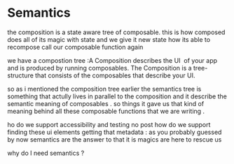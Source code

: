 # Semantics

the composition is a state aware tree of composable. this is how composed does all of its magic with state and we give it new state how its able to recompose call our composable function again





we have a compostion tree  :A Composition describes the UI  of your app and is produced by running composables. The Composition is a tree-structure that consists of the composables that describe your UI.


so as i mentioned the composition tree  earlier the semantics tree  is something that actully lives in parallel to the composition and it describe the semantic meaning of composables . so things it gave us that kind of meaning behind all these composable functions that we are writing .





ho do we support accessibility and testing no post how do we support finding these ui elements getting that metadata : as you probably guessed by now semantics are the answer to that it is magics are here to rescue us





 why do I need semantics ?


